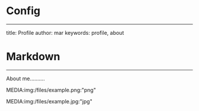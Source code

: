 # Config
---
title: Profile
author: mar
keywords: profile, about

# Markdown
---
About me..........



MEDIA:img:/files/example.png:"png"

MEDIA:img:/files/example.jpg:"jpg"
